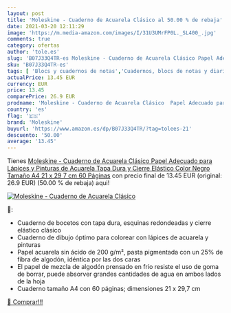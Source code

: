 ```yaml
---
layout: post
title: 'Moleskine - Cuaderno de Acuarela Clásico al 50.00 % de rebaja'
date: 2021-03-20 12:11:29
image: 'https://m.media-amazon.com/images/I/31U3UMrFP0L._SL400_.jpg'
comments: true
category: ofertas
author: 'tole.es'
slug: 'B07J33Q4TR-es Moleskine - Cuaderno de Acuarela Clásico Papel Adecuado...'
sku: 'B07J33Q4TR-es'
tags: [ 'Blocs y cuadernos de notas','Cuadernos, blocs de notas y diarios','Diarios','Oficina y papelería','Productos de papel para oficina','lápices','moleskine', ]
actualPrice: 13.45 EUR
currency: EUR
price: 13.45
comparePrice: 26.9 EUR
prodname: 'Moleskine - Cuaderno de Acuarela Clásico  Papel Adecuado para Lápices y Pinturas de Acuarela  Tapa Dura y Cierre Elástico  Color Negro  Tamaño A4 21 x 29 7 cm  60 Páginas'
country: 'es'
flag: '🇪🇸'
brand: 'Moleskine'
buyurl: 'https://www.amazon.es/dp/B07J33Q4TR/?tag=tolees-21'
descuento: '50.00'
average: '13.45'
---
```


Tienes [Moleskine - Cuaderno de Acuarela Clásico  Papel Adecuado para Lápices y Pinturas de Acuarela  Tapa Dura y Cierre Elástico  Color Negro  Tamaño A4 21 x 29 7 cm  60 Páginas](https://www.amazon.es/dp/B07J33Q4TR/?tag=tolees-21) con precio final de  13.45 EUR (original: 26.9 EUR) (50.00 %  de rebaja) aqui!

[![Moleskine - Cuaderno de Acuarela Clásico](https://m.media-amazon.com/images/I/31U3UMrFP0L._SL400_.jpg)](https://www.amazon.es/dp/B07J33Q4TR/?tag=tolees-21)

🔎:

- Cuaderno de bocetos con tapa dura, esquinas redondeadas y cierre elástico clásico
- Cuaderno de dibujo óptimo para colorear con lápices de acuarela y pinturas
- Papel acuarela sin ácido de 200 g/m², pasta pigmentada con un 25% de fibra de algodón, idéntica por las dos caras
- El papel de mezcla de algodón prensado en frío resiste el uso de goma de borrar, puede absorver grandes cantidades de agua en ambos lados de la hoja
- Cuaderno tamaño A4 con 60 páginas; dimensiones 21 x 29,7 cm

[🛒 Comprar!!!](https://www.amazon.es/dp/B07J33Q4TR/?tag=tolees-21)
